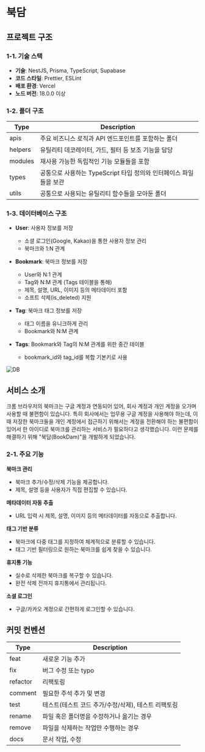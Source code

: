 # 북담

## 프로젝트 구조

### 1-1. 기술 스택

- **기술**: NestJS, Prisma, TypeScript, Supabase
- **코드 스타일**: Prettier, ESLint
- **배포 환경**: Vercel
- **노드 버전**: 18.0.0 이상

### 1-2. 폴더 구조

| Type    | Description                                                       |
| ------- | ----------------------------------------------------------------- |
| apis    | 주요 비즈니스 로직과 API 엔드포인트를 포함하는 폴더               |
| helpers | 유틸리티 데코레이터, 가드, 필터 등 보조 기능을 담당               |
| modules | 재사용 가능한 독립적인 기능 모듈들을 포함                         |
| types   | 공통으로 사용하는 TypeScript 타입 정의와 인터페이스 파일들을 보관 |
| utils   | 공통으로 사용되는 유틸리티 함수들을 모아둔 폴더                   |

### 1-3. 데이터베이스 구조

- **User**: 사용자 정보를 저장

  - 소셜 로그인(Google, Kakao)을 통한 사용자 정보 관리
  - 북마크와 1:N 관계

- **Bookmark**: 북마크 정보를 저장

  - User와 N:1 관계
  - Tag와 N:M 관계 (Tags 테이블을 통해)
  - 제목, 설명, URL, 이미지 등의 메타데이터 포함
  - 소프트 삭제(is_deleted) 지원

- **Tag**: 북마크 태그 정보를 저장

  - 태그 이름을 유니크하게 관리
  - Bookmark와 N:M 관계

- **Tags**: Bookmark와 Tag의 N:M 관계를 위한 중간 테이블
  - bookmark_id와 tag_id를 복합 기본키로 사용

![DB](https://zyhedgwubqhgbbifgwmd.supabase.co/storage/v1/object/sign/image/DB.png?token=eyJhbGciOiJIUzI1NiIsInR5cCI6IkpXVCJ9.eyJ1cmwiOiJpbWFnZS9EQi5wbmciLCJpYXQiOjE3MzY5NjA3NDYsImV4cCI6MTgzMTU2ODc0Nn0.9ZedCV4aJRruiCfNQxklLxK9-aUv_ccSIouBWlgGRzM&t=2025-01-15T17%3A05%3A46.490Z)

## 서비스 소개

크롬 브라우저의 북마크는 구글 계정과 연동되어 있어, 회사 계정과 개인 계정을 오가며 사용할 때 불편함이 있습니다. 특히 회사에서는 업무용 구글 계정을 사용해야 하는데, 이때 저장한 북마크들을 개인 계정에서 접근하기 위해서는 계정을 전환해야 하는 불편함이 있어서 한 아이디로 북마크를 관리하는 서비스가 필요하다고 생각했습니다. 이런 문제를 해결하기 위해 "북담(BookDam)"을 개발하게 되었습니다.

### 2-1. 주요 기능

**북마크 관리**

- 북마크 추가/수정/삭제 기능을 제공합니다.
- 제목, 설명 등을 사용자가 직접 편집할 수 있습니다.

**메타데이터 자동 추출**

- URL 입력 시 제목, 설명, 이미지 등의 메타데이터를 자동으로 추출합니다.

**태그 기반 분류**

- 북마크에 다중 태그를 지정하여 체계적으로 분류할 수 있습니다.
- 태그 기반 필터링으로 원하는 북마크를 쉽게 찾을 수 있습니다.

**휴지통 기능**

- 실수로 삭제한 북마크를 복구할 수 있습니다.
- 완전 삭제 전까지 휴지통에서 관리됩니다.

**소셜 로그인**

- 구글/카카오 계정으로 간편하게 로그인할 수 있습니다.

## 커밋 컨벤션

| Type     | Description                                         |
| -------- | --------------------------------------------------- |
| feat     | 새로운 기능 추가                                    |
| fix      | 버그 수정 또는 typo                                 |
| refactor | 리팩토링                                            |
| comment  | 필요한 주석 추가 및 변경                            |
| test     | 테스트(테스트 코드 추가/수정/삭제), 테스트 리팩토링 |
| rename   | 파일 혹은 폴더명을 수정하거나 옮기는 경우           |
| remove   | 파일을 삭제하는 작업만 수행하는 경우                |
| docs     | 문서 작업, 수정                                     |
